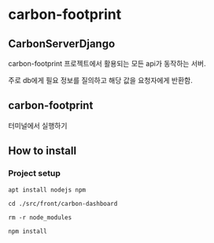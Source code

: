 # carbon-footprint



## CarbonServerDjango
carbon-footprint 프로젝트에서 활용되는 모든 api가 동작하는 서버. 



주로 db에게 필요 정보를 질의하고 해당 값을 요청자에게 반환함.


## carbon-footprint

터미널에서 실행하기

## How to install


### Project setup
```
apt install nodejs npm  
```
```
cd ./src/front/carbon-dashboard
```
```
rm -r node_modules
```
```
npm install
```
